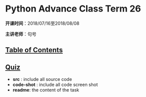# Python Advance Class Term 26

**开课时间**：2018/07/16至2018/08/08

**主讲老师**：句号

## [Table of Contents](contents.md)

## [Quiz](quiz/readme.md)

- **src** : include all source code
- **code-shot** : include all code screen shot
- **readme**: the content of the task

